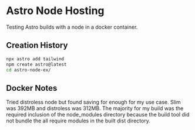# Astro Node Hosting

Testing Astro builds with a node in a docker container.

## Creation History

```bash
npx astro add tailwind
npm create astro@latest
cd astro-node-ex/
```

## Docker Notes

Tried distroless node but found saving for enough for my use case.
Slim was 392MB and distroless was 312MB.
The majority for my build was the required inclusion of the node_modules
directory because the build tool did not bundle the all require modules in
the built dist directory.

